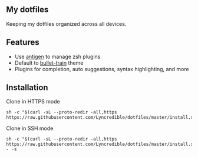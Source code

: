 ## My dotfiles
Keeping my dotfiles organized across all devices.

## Features
- Use [antigen](https://github.com/zsh-users/antigen) to manage zsh plugins
- Default to [bullet-train](https://github.com/caiogondim/bullet-train.zsh) theme
- Plugins for completion, auto suggestions, syntax highlighting, and more

## Installation
Clone in HTTPS mode
```
sh -c "$(curl -sL --proto-redir -all,https https://raw.githubusercontent.com/Lyncredible/dotfiles/master/install.sh)"
```
Clone in SSH mode
```
sh -c "$(curl -sL --proto-redir -all,https https://raw.githubusercontent.com/Lyncredible/dotfiles/master/install.sh)" - -s
```
